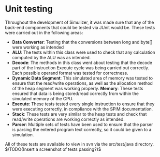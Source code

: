 # Unit testing #

Throughout the development of Simulizer, it was made sure that any of the back-end components that could be tested via JUnit would be.  These tests were carried out in the following areas:

- **Data Converter**: Testing that the conversions between long and byte[] were working as intended
- **ALU**: The tests within this class were used to check that any calculation computed by the ALU was as intended.
- **Decode**: The methods in this class went about testing that the decode part of the Instruction Execute cycle was being carried out correctly. Each possible operand format was tested for correctness.
- **Dynamic Data Segment**: This simulated area of memory was tested to ensure that the read/write operations, as well as the allocation method of the heap segment was working properly.
**Memory**: These tests ensured that data is being stored/read correctly from within the simulated memory of the CPU.
- **Execute**: These tests tested every single instruction to ensure that they were executing correctly, in compliance with the SPIM documentation.
- **Stack**: These tests are very similar to the heap tests and check that read/write operations are working correctly as intended.
- **Parser**: Multiple sets of tests have been used to ensure that the parser is parsing the entered program text correctly, so it could be given to a simulation.

All of these tests are available to view in svn via the src/test/java directory.
$\TODO{Insert a screenshot of tests passing?}$
